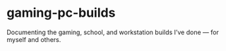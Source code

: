 # gaming-pc-builds
Documenting the gaming, school, and workstation builds I’ve done — for myself and others.
